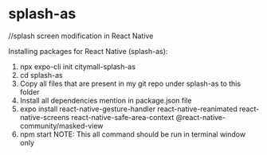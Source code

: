 # splash-as
//splash screen modification in React Native


Installing packages for React Native (splash-as):
1) npx expo-cli init citymall-splash-as
2) cd splash-as
3) Copy all files that are present in my git repo under splash-as to this folder
3) Install all dependencies mention in package.json file 
4) expo install react-native-gesture-handler react-native-reanimated react-native-screens react-native-safe-area-context @react-native-community/masked-view
5) npm start
NOTE: This all command should be run in terminal window only


